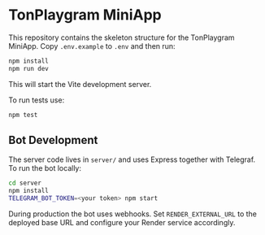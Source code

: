 # TonPlaygram MiniApp

This repository contains the skeleton structure for the TonPlaygram MiniApp.
Copy `.env.example` to `.env` and then run:

```bash
npm install
npm run dev
```

This will start the Vite development server.

To run tests use:

```bash
npm test
```

## Bot Development

The server code lives in `server/` and uses Express together with Telegraf. To run the bot locally:

```bash
cd server
npm install
TELEGRAM_BOT_TOKEN=<your token> npm start
```

During production the bot uses webhooks. Set `RENDER_EXTERNAL_URL` to the deployed base URL and configure your Render service accordingly.
